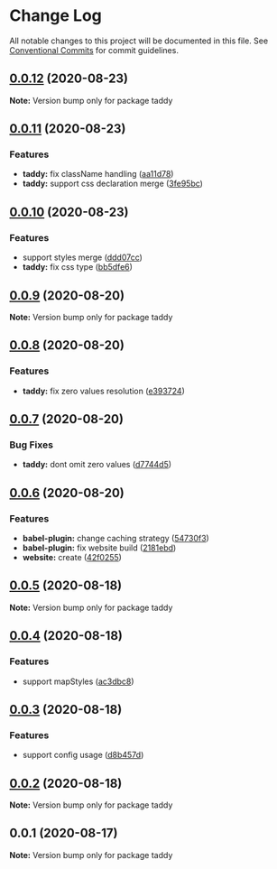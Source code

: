 # Change Log

All notable changes to this project will be documented in this file.
See [Conventional Commits](https://conventionalcommits.org) for commit guidelines.

## [0.0.12](https://github.com/lttb/taddy/compare/taddy@0.0.11...taddy@0.0.12) (2020-08-23)

**Note:** Version bump only for package taddy





## [0.0.11](https://github.com/lttb/taddy/compare/taddy@0.0.10...taddy@0.0.11) (2020-08-23)


### Features

* **taddy:** fix className handling ([aa11d78](https://github.com/lttb/taddy/commit/aa11d788a9bd2ce7c482bd9fa1a8e3e3f8eb5b6f))
* **taddy:** support css declaration merge ([3fe95bc](https://github.com/lttb/taddy/commit/3fe95bc9eda13175697086271f6e534eb8af3b14))





## [0.0.10](https://github.com/lttb/taddy/compare/taddy@0.0.9...taddy@0.0.10) (2020-08-23)


### Features

* support styles merge ([ddd07cc](https://github.com/lttb/taddy/commit/ddd07cc7180b666729bafb00f3fd30ff0c418b44))
* **taddy:** fix css type ([bb5dfe6](https://github.com/lttb/taddy/commit/bb5dfe6316f92437d7c757989a8a921dcb73c855))





## [0.0.9](https://github.com/lttb/taddy/compare/taddy@0.0.8...taddy@0.0.9) (2020-08-20)

**Note:** Version bump only for package taddy





## [0.0.8](https://github.com/lttb/taddy/compare/taddy@0.0.7...taddy@0.0.8) (2020-08-20)


### Features

* **taddy:** fix zero values resolution ([e393724](https://github.com/lttb/taddy/commit/e3937248c2c81fa0a5156b57ffffde99dd653a45))





## [0.0.7](https://github.com/lttb/taddy/compare/taddy@0.0.6...taddy@0.0.7) (2020-08-20)


### Bug Fixes

* **taddy:** dont omit zero values ([d7744d5](https://github.com/lttb/taddy/commit/d7744d5dccb8c7f5a0632246150c79cda625c391))





## [0.0.6](https://github.com/lttb/taddy/compare/taddy@0.0.5...taddy@0.0.6) (2020-08-20)


### Features

* **babel-plugin:** change caching strategy ([54730f3](https://github.com/lttb/taddy/commit/54730f3144e8cf90194667bbcefc414d3776dc78))
* **babel-plugin:** fix website build ([2181ebd](https://github.com/lttb/taddy/commit/2181ebdf292fc7b5e662ad6148d629e904d62403))
* **website:** create ([42f0255](https://github.com/lttb/taddy/commit/42f0255929860ae7527142cecbdb918da6935c0c))





## [0.0.5](https://github.com/lttb/taddy/compare/taddy@0.0.4...taddy@0.0.5) (2020-08-18)

**Note:** Version bump only for package taddy





## [0.0.4](https://github.com/lttb/taddy/compare/taddy@0.0.3...taddy@0.0.4) (2020-08-18)


### Features

* support mapStyles ([ac3dbc8](https://github.com/lttb/taddy/commit/ac3dbc8ebc687130c9ac526ce68eb86bf281c29b))





## [0.0.3](https://github.com/lttb/taddy/compare/taddy@0.0.2...taddy@0.0.3) (2020-08-18)


### Features

* support config usage ([d8b457d](https://github.com/lttb/taddy/commit/d8b457de40f9d080ceb0df839df3c30151276b20))





## [0.0.2](https://github.com/lttb/taddy/compare/taddy@0.0.1...taddy@0.0.2) (2020-08-18)

**Note:** Version bump only for package taddy





## 0.0.1 (2020-08-17)

**Note:** Version bump only for package taddy
